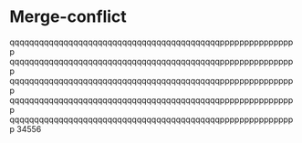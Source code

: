 # Merge-conflict

qqqqqqqqqqqqqqqqqqqqqqqqqqqqqqqqqqqqqqqqqqqpppppppppppppppp
qqqqqqqqqqqqqqqqqqqqqqqqqqqqqqqqqqqqqqqqqqqpppppppppppppppp
qqqqqqqqqqqqqqqqqqqqqqqqqqqqqqqqqqqqqqqqqqqpppppppppppppppp
qqqqqqqqqqqqqqqqqqqqqqqqqqqqqqqqqqqqqqqqqqqpppppppppppppppp
qqqqqqqqqqqqqqqqqqqqqqqqqqqqqqqqqqqqqqqqqqqpppppppppppppppp
34556
